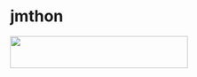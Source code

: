 # jmthon

<p align="left"><a href="https://heroku.com/deploy?template=https://github.com/hooosam888/music"> <img src="https://img.shields.io/badge/Deploy%20To%20Heroku-purple?style=for-the-badge&logo=heroku" width="320" height="58.45"/></a></p>
